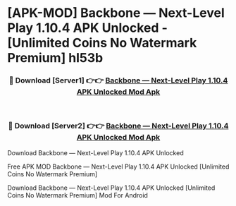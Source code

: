 # [APK-MOD] Backbone — Next-Level Play 1.10.4 APK Unlocked - [Unlimited Coins No Watermark Premium] hl53b



<div align="center">
<h3>🔴 Download [Server1] 👉👉 <a href="https://momento.my/?title=Backbone_—_Next-Level_Play_1.10.4_APK_Unlocked">Backbone — Next-Level Play 1.10.4 APK Unlocked Mod Apk</a></h3><br>

<h3>🔴 Download [Server2] 👉👉 <a href="https://momento.my/?title=Backbone_—_Next-Level_Play_1.10.4_APK_Unlocked">Backbone — Next-Level Play 1.10.4 APK Unlocked Mod Apk</a></h3>
</div>



Download Backbone — Next-Level Play 1.10.4 APK Unlocked 

Free APK MOD Backbone — Next-Level Play 1.10.4 APK Unlocked [Unlimited Coins No Watermark Premium]

Download Backbone — Next-Level Play 1.10.4 APK Unlocked [Unlimited Coins No Watermark Premium] Mod For Android
